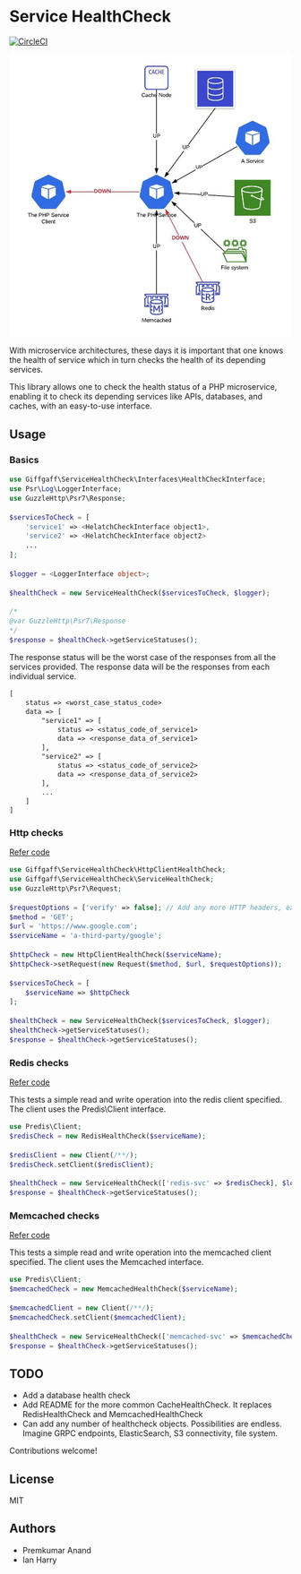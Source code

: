 # Service HealthCheck

[![CircleCI](https://circleci.com/gh/premkumar-gg/service-healthcheck.svg?style=svg)](https://circleci.com/gh/premkumar-gg/service-healthcheck)

![Service HealthCheck](./doc/service-php-healthcheck.jpeg)

With  microservice architectures, these days it is important that one
knows the health of service which in turn checks the health of its depending
services.

This library allows one to check the health status of a PHP microservice, enabling
it to check its depending services like APIs, databases, and caches, with 
an easy-to-use interface.

## Usage

### Basics
```php
use Giffgaff\ServiceHealthCheck\Interfaces\HealthCheckInterface;
use Psr\Log\LoggerInterface;
use GuzzleHttp\Psr7\Response;

$servicesToCheck = [
    'service1' => <HelatchCheckInterface object1>,
    'service2' => <HelatchCheckInterface object2>
    ...
];

$logger = <LoggerInterface object>;

$healthCheck = new ServiceHealthCheck($servicesToCheck, $logger);

/*
@var GuzzleHttp\Psr7\Response
*/
$response = $healthCheck->getServiceStatuses();
```

The response status will be the worst case of the responses from all the
services provided. The response data will be the responses from each
individual service.

```
[
    status => <worst_case_status_code>
    data => [
        "service1" => [
            status => <status_code_of_service1>
            data => <response_data_of_service1>
        ],
        "service2" => [
            status => <status_code_of_service2>
            data => <response_data_of_service2>
        ],
        ...
    ]
]
```

### Http checks
[Refer code](./src/HttpClientHealthCheck.php)
```php
use Giffgaff\ServiceHealthCheck\HttpClientHealthCheck;
use Giffgaff\ServiceHealthCheck\ServiceHealthCheck;
use GuzzleHttp\Psr7\Request;

$requestOptions = ['verify' => false]; // Add any more HTTP headers, ex: auth
$method = 'GET';
$url = 'https://www.google.com';
$serviceName = 'a-third-party/google';

$httpCheck = new HttpClientHealthCheck($serviceName);
$httpCheck->setRequest(new Request($method, $url, $requestOptions));

$servicesToCheck = [
    $serviceName => $httpCheck
];

$healthCheck = new ServiceHealthCheck($servicesToCheck, $logger);
$healthCheck->getServiceStatuses();
$response = $healthCheck->getServiceStatuses();
```

### Redis checks
[Refer code](./src/RedisHealthCheck.php)

This tests a simple read and write operation into the redis client specified.
The client uses the Predis\Client interface.

```php
use Predis\Client;
$redisCheck = new RedisHealthCheck($serviceName);

$redisClient = new Client(/**/);
$redisCheck.setClient($redisClient);

$healthCheck = new ServiceHealthCheck(['redis-svc' => $redisCheck], $logger);
$response = $healthCheck->getServiceStatuses();
```

### Memcached checks
[Refer code](./src/RedisHealthCheck.php)

This tests a simple read and write operation into the memcached client specified.
The client uses the Memcached interface.

```php
use Predis\Client;
$memcachedCheck = new MemcachedHealthCheck($serviceName);

$memcachedClient = new Client(/**/);
$memcachedCheck.setClient($memcachedClient);

$healthCheck = new ServiceHealthCheck(['memcached-svc' => $memcachedCheck], $logger);
$response = $healthCheck->getServiceStatuses();
```

## TODO
* Add a database health check
* Add README for the more common CacheHealthCheck. It replaces RedisHealthCheck and MemcachedHealthCheck 
* Can add any number of healthcheck objects. Possibilities are endless. Imagine GRPC endpoints, ElasticSearch,
S3 connectivity, file system.

Contributions welcome!

## License
MIT

## Authors
* Premkumar Anand
* Ian Harry
